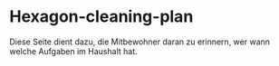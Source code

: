 # Hexagon-cleaning-plan
Diese Seite dient dazu, die Mitbewohner daran zu erinnern, wer wann welche Aufgaben im Haushalt hat.
